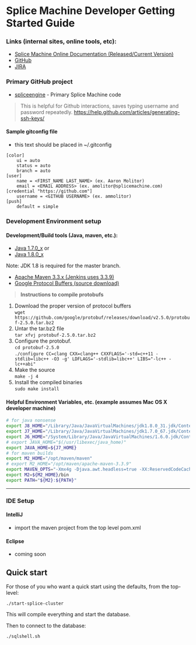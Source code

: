 # Splice Machine Developer Getting Started Guide

### Links (internal sites, online tools, etc):
* [Splice Machine Online Documentation (Released/Current Version)](http://doc.splicemachine.com/index.html)
* [GitHub](https://github.com/splicemachine)
* [JIRA](https://splice.atlassian.net/secure/Dashboard.jspa)

### Primary GitHub project
* [spliceengine](https://github.com/splicemachine/spliceengine) - Primary Splice Machine code<br />

> This is helpful for Github interactions, saves typing username and password repeatedly. https://help.github.com/articles/generating-ssh-keys/

#### Sample gitconfig file
* this text should be placed in ~/.gitconfig
```gitconfig
[color]
    ui = auto
    status = auto
    branch = auto
[user]
    name = <FIRST_NAME LAST_NAME> (ex. Aaron Molitor)
    email = <EMAIL ADDRESS> (ex. amolitor@splicemachine.com)
[credential "https://github.com"]
    username = <GITHUB USERNAME> (ex. ammolitor)
[push]
    default = simple
```

### Development Environment setup
#### Development/Build tools (Java, maven, etc.):
* [Java 1.7.0_x](http://www.oracle.com/technetwork/java/javase/downloads/jdk7-downloads-1880260.html)
or
* [Java 1.8.0_x](http://www.oracle.com/technetwork/java/javase/downloads/jdk8-downloads-2133151.html)

Note: JDK 1.8 is required for the master branch.

* [Apache Maven 3.3.x (Jenkins uses 3.3.9)](https://maven.apache.org/download.cgi)
* [Google Protocol Buffers (source download)](https://protobuf.googlecode.com/files/protobuf-2.5.0.tar.bz2)

> **Instructions to compile protobufs**<br />
1. Download the proper version of protocol buffers<br />
`wget https://github.com/google/protobuf/releases/download/v2.5.0/protobuf-2.5.0.tar.bz2`
2. Untar the tar.bz2 file<br />
`tar xfvj protobuf-2.5.0.tar.bz2`<br />
3. Configure the protobuf.<br />
`cd protobuf-2.5.0`<br />
`./configure CC=clang CXX=clang++ CXXFLAGS='-std=c++11 -stdlib=libc++ -O3 -g' LDFLAGS='-stdlib=libc++' LIBS="-lc++ -lc++abi"`<br />
4. Make the source<br />
`make -j 4`<br />
5. Install the compiled binaries<br />
`sudo make install`<br />

#### Helpful Environment Variables, etc. (example assumes Mac OS X developer machine)
```bash
# for java nonsense
export J8_HOME="/Library/Java/JavaVirtualMachines/jdk1.8.0_31.jdk/Contents/Home"
export J7_HOME="/Library/Java/JavaVirtualMachines/jdk1.7.0_67.jdk/Contents/Home"
export J6_HOME="/System/Library/Java/JavaVirtualMachines/1.6.0.jdk/Contents/Home"
# export JAVA_HOME="$(/usr/libexec/java_home)"
export JAVA_HOME=${J7_HOME}
# for maven builds
export M2_HOME="/opt/maven/maven"
# export M2_HOME="/opt/maven/apache-maven-3.3.9"
export MAVEN_OPTS="-Xmx4g -Djava.awt.headless=true -XX:ReservedCodeCacheSize=512m"
export M2=${M2_HOME}/bin
export PATH="${M2}:${PATH}"
```
----

### IDE Setup

#### IntelliJ
* import the maven project from the top level pom.xml

#### Eclipse
* coming soon

## Quick start
For those of you who want a quick start using the defaults, from the top-level:

`./start-splice-cluster`

This will compile everything and start the database. 

Then to connect to the database:

`./sqlshell.sh`

